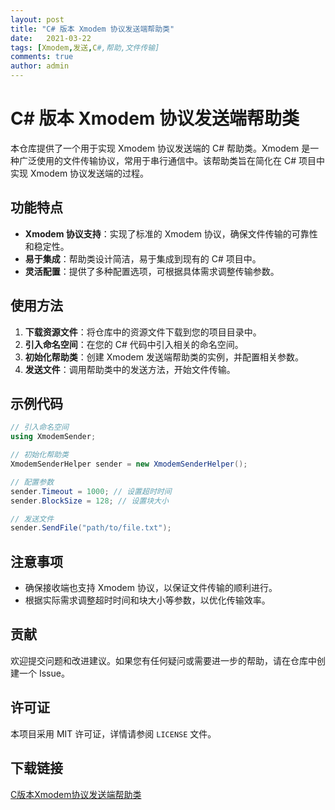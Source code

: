 ```yaml
---
layout: post
title: "C# 版本 Xmodem 协议发送端帮助类"
date:   2021-03-22
tags: [Xmodem,发送,C#,帮助,文件传输]
comments: true
author: admin
---
```

# C# 版本 Xmodem 协议发送端帮助类

本仓库提供了一个用于实现 Xmodem 协议发送端的 C# 帮助类。Xmodem 是一种广泛使用的文件传输协议，常用于串行通信中。该帮助类旨在简化在 C# 项目中实现 Xmodem 协议发送端的过程。

## 功能特点

- **Xmodem 协议支持**：实现了标准的 Xmodem 协议，确保文件传输的可靠性和稳定性。
- **易于集成**：帮助类设计简洁，易于集成到现有的 C# 项目中。
- **灵活配置**：提供了多种配置选项，可根据具体需求调整传输参数。

## 使用方法

1. **下载资源文件**：将仓库中的资源文件下载到您的项目目录中。
2. **引入命名空间**：在您的 C# 代码中引入相关的命名空间。
3. **初始化帮助类**：创建 Xmodem 发送端帮助类的实例，并配置相关参数。
4. **发送文件**：调用帮助类中的发送方法，开始文件传输。

## 示例代码

```csharp
// 引入命名空间
using XmodemSender;

// 初始化帮助类
XmodemSenderHelper sender = new XmodemSenderHelper();

// 配置参数
sender.Timeout = 1000; // 设置超时时间
sender.BlockSize = 128; // 设置块大小

// 发送文件
sender.SendFile("path/to/file.txt");
```

## 注意事项

- 确保接收端也支持 Xmodem 协议，以保证文件传输的顺利进行。
- 根据实际需求调整超时时间和块大小等参数，以优化传输效率。

## 贡献

欢迎提交问题和改进建议。如果您有任何疑问或需要进一步的帮助，请在仓库中创建一个 Issue。

## 许可证

本项目采用 MIT 许可证，详情请参阅 `LICENSE` 文件。

## 下载链接

[C版本Xmodem协议发送端帮助类](https://pan.quark.cn/s/962652075246)